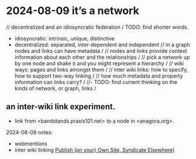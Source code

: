 # 2024-08-09 it’s a network

// decentralized and an idiosyncratic federation /
TODO: find shorter words. 
  - idiosyncratic: intrinsic, unique, distinctive
  - decentralized: separated, inter-dependent and independent
// in a graph nodes and links can have metadata /
// nodes and links provide context information about each other and the relationships /
// pick a network up by one node and shake it and you might represent a hierarchy /
// wiki ways: pages and links amongst them /
// inter wiki links: how to specify, how to support two-way linking /
// how much metadata and property information can links carry? /
//- TODO: find current thinking on the kinds of network, or graph, links /

## an inter-wiki link experiment. 
- link from <bandstands.praxis101.net> to a node in <anagora.org>. 

2024-08-09 notes:
- webmentions
- inter wiki linking 
  [Publish (on your) Own Site, Syndicate Elsewhere)](https://indieweb.org/POSSE#)  
  


